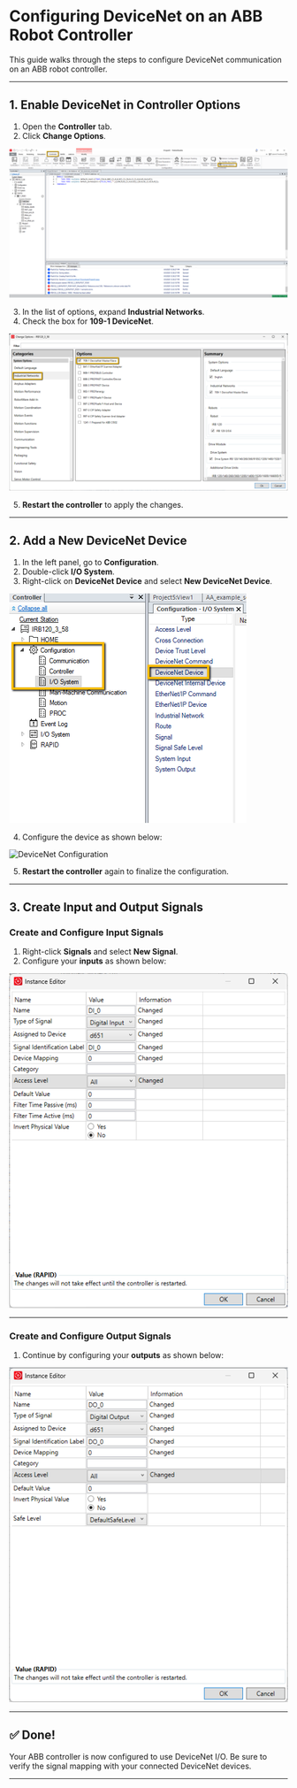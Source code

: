 # Configuring DeviceNet on an ABB Robot Controller

This guide walks through the steps to configure DeviceNet communication on an ABB robot controller.

---

## 1. Enable DeviceNet in Controller Options

1. Open the **Controller** tab.
2. Click **Change Options**.

![Change Options](pics/change_options.png)

3. In the list of options, expand **Industrial Networks**.
4. Check the box for **109-1 DeviceNet**.

![Add DeviceNet](pics/add_devicenet.png)

5. **Restart the controller** to apply the changes.

---

## 2. Add a New DeviceNet Device

1. In the left panel, go to **Configuration**.
2. Double-click **I/O System**.
3. Right-click on **DeviceNet Device** and select **New DeviceNet Device**.

![Add New Device](pics/add_new_device.png)

4. Configure the device as shown below:

![DeviceNet Configuration](pics/device_net_configuration.png)

5. **Restart the controller** again to finalize the configuration.

---

## 3. Create Input and Output Signals

### Create and Configure Input Signals

1. Right-click **Signals** and select **New Signal**.
2. Configure your **inputs** as shown below:

![Input Configuration](pics/input_configuration.png)

---

### Create and Configure Output Signals

1. Continue by configuring your **outputs** as shown below:

![Output Configuration](pics/output_configuration.png)

---

## ✅ Done!

Your ABB controller is now configured to use DeviceNet I/O. Be sure to verify the signal mapping with your connected DeviceNet devices.

---

